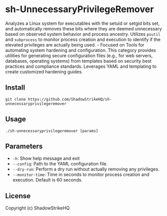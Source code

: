 # sh-UnnecessaryPrivilegeRemover
Analyzes a Linux system for executables with the setuid or setgid bits set, and automatically removes these bits where they are deemed unnecessary based on observed system behavior and process ancestry. Utilizes `psutil` and `subprocess` to monitor process creation and execution to identify if the elevated privileges are actually being used. - Focused on Tools for automating system hardening and configuration. This category provides utilities for generating secure configuration files (e.g., for web servers, databases, operating systems) from templates based on security best practices and compliance standards. Leverages YAML and templating to create customized hardening guides.

## Install
`git clone https://github.com/ShadowStrikeHQ/sh-unnecessaryprivilegeremover`

## Usage
`./sh-unnecessaryprivilegeremover [params]`

## Parameters
- `-h`: Show help message and exit
- `--config`: Path to the YAML configuration file.
- `--dry-run`: Perform a dry run without actually removing any privileges.
- `--monitor-time`: Time in seconds to monitor process creation and execution. Default is 60 seconds.

## License
Copyright (c) ShadowStrikeHQ
